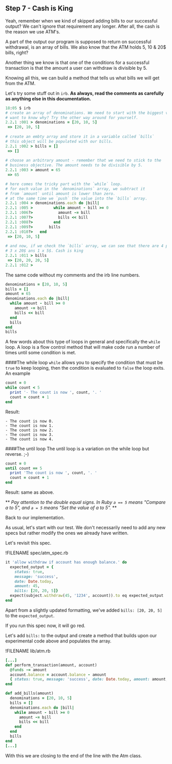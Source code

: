 ## Step 7 - Cash is King

Yeah, remember when we kind of skipped adding bills to our successful output? We can't ignore that requirement any longer. After all, the cash is the reason we use ATM's.

A part of the output our program is supposed to return on successful withdrawal, is an array of bills. We also know that the ATM holds 5, 10 & 20$ bills, right? 

Another thing we know is that one of the conditions for a successful transaction is that the amount a user can withdraw is divisible by 5. 

Knowing all this, we can build a method that tells us what bills we will get from the ATM. 

Let's try some stuff out in `irb`. **As always, read the comments as carefully as anything else in this documentation.**

```ruby 
18:05 $ irb
# create an array of denominations. We need to start with the biggest value. 
# want to know why? Try the other way around for yourself.
2.2.1 :001 > denominations = [20, 10, 5]
 => [20, 10, 5]
 
# create an embty array and store it in a variable called `bills`
# this object will be populated with our bills.
2.2.1 :002 > bills = []
 => [] 
 
# choose an arbitrary amount - remember that we need to stick to the 
# business objective. The amount needs to be divisible by 5.
2.2.1 :003 > amount = 65
 => 65 

# here comes the tricky part with the `while` loop. 
# for each value in the `denominations` array, we subtract it
# from `amount` until amount is lower than zero.
# at the same time we `push` the value into the `bills` array.
2.2.1 :004 > denominations.each do |bill|
2.2.1 :005 >         while amount - bill >= 0
2.2.1 :006?>           amount -= bill
2.2.1 :007?>           bills << bill
2.2.1 :008?>         end
2.2.1 :009?>       bills
2.2.1 :010?>   end
 => [20, 10, 5] 
 
# and now, if we check the `bills` array, we can see that there are 4 positions. 
# 3 x 20$ ans 1 x 5$. Cash is king
2.2.1 :011 > bills
 => [20, 20, 20, 5] 
2.2.1 :012 > 
```

The same code without my comments and the irb line numbers.

```ruby
denominations = [20, 10, 5]
bills = []
amount = 65	
denominations.each do |bill|
  while amount - bill >= 0
    amount -= bill
    bills << bill
  end
  bills
end
bills
```

A few words about this type of loops in general and specifically the `while` loop.
A loop is a flow control method that will make code run a number of times until some condition is met.

####The while loop
`while` allows you to specify the condition that must be `true` to keep looping, then the condition is evaluated to `false` the loop exits. An example
```ruby
count = 0
while count < 5
  print '- The count is now ', count, '. '
  count = count + 1
end
```
Result: 
```
- The count is now 0. 
- The count is now 1. 
- The count is now 2. 
- The count is now 3. 
- The count is now 4.
```

####The until loop
The until loop is a variation on the while loop but reverse. ;-)

```ruby
count = 0
until count == 5
  print 'The count is now ', count, '. '
  count = count + 1
end
 ```   
Result: same as above.

** *Pay attention to the double equal signs. In Ruby `a == 5` means "Compare a to 5", and `a = 5` means "Set the value of a to 5".* **

Back to our implementation. 

As usual, let's start with our test. We don't necessarily need to add any new specs but rather modify the ones we already have written. 

Let's revisit this spec.

!FILENAME  spec/atm_spec.rb
```ruby
it 'allow withdraw if account has enough balance.' do
  expected_output = { 
    status: true, 
    message: 'success', 
    date: Date.today, 
    amount: 45,
    bills: [20, 20, 5]}
  expect(subject.withdraw(45, '1234', account)).to eq expected_output
end
```

Apart from a slightly updated formatting, we've added `bills: [20, 20, 5]` to the `expected_output`. 

If you run this spec now, it will go red. 

Let's add `bills:` to the output and create a method that builds upon our experimental code above and populates the array. 

!FILENAME  lib/atm.rb
```ruby
[...]
def perform_transaction(amount, account)
  @funds -= amount
  account.balance = account.balance - amount
  { status: true, message: 'success', date: Date.today, amount: amount, bills: add_bills(amount) }
end

def add_bills(amount)
  denominations = [20, 10, 5]
  bills = []
  denominations.each do |bill|
    while amount - bill >= 0
      amount -= bill
      bills << bill
    end
  end
  bills
end
[...]
```

With this we are closing to the end of the line with the Atm class. 





